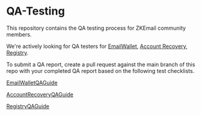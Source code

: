# QA-Testing

This repository contains the QA testing process for ZKEmail community members. 

We're actively looking for QA testers for [EmailWallet](https://emailwallet.org/), [Account Recovery](https://recovery.zk.email/), [Registry](https://registry.zk.email/). 

To submit a QA report, create a pull request against the main branch of this repo with your completed QA report based on the following test checklists. 

[EmailWalletQAGuide](https://emailwallet.org/)

[AccountRecoveryQAGuide](https://recovery.zk.email/)

[RegistryQAGuide](https://registry.zk.email/)
